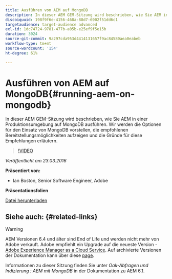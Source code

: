 ```yaml
---
title: Ausführen von AEM auf MongoDB
description: In dieser AEM GEM-Sitzung wird beschrieben, wie Sie AEM in einer Produktionsumgebung auf MongoDB ausführen. Wir werden die Optionen für den Einsatz von MongoDB vorstellen, die empfohlenen Bereitstellungsmöglichkeiten aufzeigen und die Gründe für diese Empfehlungen erläutern.
discoiquuid: 198f9f6e-4156-468a-88d7-6902f51dd6c1
targetaudience: target-audience advanced
exl-id: 1dc74724-9781-477b-a05b-e25ef9f5e15b
duration: 3024
source-git-commit: 9a297cda953d4414131657f9ac84580aea0eabeb
workflow-type: tm+mt
source-wordcount: '154'
ht-degree: 61%

---
```


# Ausführen von AEM auf MongoDB{#running-aem-on-mongodb}

In dieser AEM GEM-Sitzung wird beschrieben, wie Sie AEM in einer Produktionsumgebung auf MongoDB ausführen. Wir werden die Optionen für den Einsatz von MongoDB vorstellen, die empfohlenen Bereitstellungsmöglichkeiten aufzeigen und die Gründe für diese Empfehlungen erläutern.

>[!VIDEO](https://video.tv.adobe.com/v/19304/?quality=9)

*Veröffentlicht am 23.03.2016*

**Präsentiert von:**

* Ian Boston, Senior Software Engineer, Adobe

**Präsentationsfolien**

[Datei herunterladen](assets/aem-gems-032316-onmongodb.pdf)

## Siehe auch: {#related-links}

>[!WARNING]
>
>AEM Versionen 6.4 und älter sind End of Life und werden nicht mehr von Adobe verkauft.  Adobe empfiehlt ein Upgrade auf die neueste Version - [Adobe Experience Manager as a Cloud Service](https://experienceleague.adobe.com/docs/experience-manager-cloud-service.html?lang=de).  Auf archivierte Versionen der Dokumentation kann über diese [page](https://experienceleague.adobe.com/docs/experience-manager-release-information/aem-release-updates/previous-updates/aem-previous-versions.html?lang=de).
>
>Informationen zu dieser Sitzung finden Sie unter *Oak-Abfragen und Indizierung : AEM mit MongoDB* in der Dokumentation zu AEM 6.1.

<!--
[Get back to the Overview](https://helpx.adobe.com/experience-manager/kt/eseminars/gems/aem-index.html)
-->
